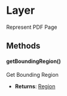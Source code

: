 # Layer
Represent PDF Page
## Methods
#### getBoundingRegion()
Get Bounding Region
- **Returns**: [Region](Region.html)
